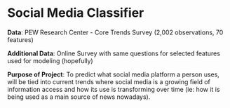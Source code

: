 # Social Media Classifier

**Data**: PEW Research Center - Core Trends Survey (2,002 observations, 70 features)

**Additional Data**: Online Survey with same questions for selected features used for modeling (hopefully)

**Purpose of Project**: To predict what social media platform a person uses, will be tied into current trends where social media is a growing field of information access and how its use is transforming over time (ie: how it is being used as a main source of news nowadays).
